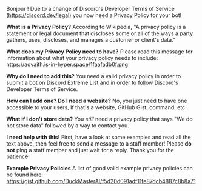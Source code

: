 Bonjour ! Due to a change of Discord's Developer Terms of Service (<https://discord.dev/legal>) you now need a Privacy Policy for your bot!

**What is a Privacy Policy?** According to Wikipedia, "A privacy policy is a statement or legal document that discloses some or all of the ways a party gathers, uses, discloses, and manages a customer or client's data."

**What does my Privacy Policy need to have?** Please read this message for information about what your privacy policy needs to include: https://advaith.is-in-hyper.space/1faafadb0f.png

**Why do I need to add this?** You need a valid privacy policy in order to submit a bot on Discord Extreme List and in order to follow Discord's Developer Terms of Service.

**How can I add one? Do I need a website?** No, you just need to have one accessible to your users, If that's a website, GitHub Gist, command, etc.

**What if I don't store data?** You *still* need a privacy policy that says "We do not store data" followed by a way to contact you.

**I need help with this!** First, have a look at some examples and read all the text above, then feel free to send a message to a staff member! Please __do not__ ping a staff member and just wait for a reply. Thank you for the patience!

**Example Privacy Policies** A list of good valid example privacy policies can be found here: <https://gist.github.com/DuckMasterAl/f5d20d091adf11fe87dcb4887c8b8a71>